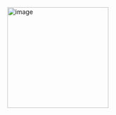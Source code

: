 <img width="230" alt="image" src="https://user-images.githubusercontent.com/73766765/147894897-5c0169ee-9794-497d-a63e-ac1018f119ad.png">
